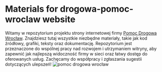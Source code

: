 # Materials for drogowa-pomoc-wroclaw website
Witamy w repozytorium projektu strony internetowej firmy [Pomoc Drogowa Wrocław](https://drogowa-pomoc-wroclaw.pl/). Znajdziesz tutaj wszystkie niezbędne materiały, takie jak kod źródłowy, grafiki, teksty oraz dokumentację. Repozytorium jest przeznaczone do wspólnej pracy nad rozwojem i utrzymaniem witryny, aby zapewnić jak najlepszą widoczność firmy w sieci oraz łatwy dostęp do oferowanych usług. Zachęcamy do współpracy i zgłaszania sugestii dotyczących ulepszeń!
![pomoc drogowa wrocław](http://url/to/img.png)
